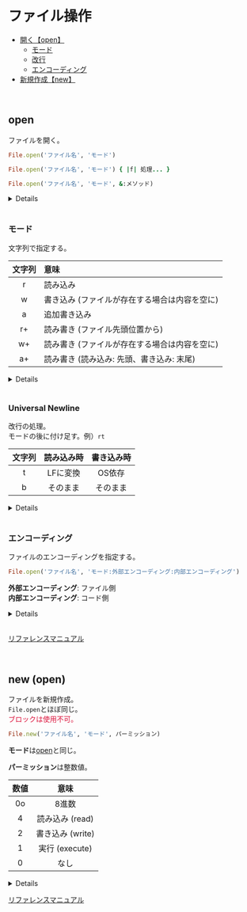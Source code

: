 # ファイル操作

- [開く【open】](#open)
    - [モード](#mode)
    - [改行](#newline)
    - [エンコーディング](#encoding)
- [新規作成【new】](#new)

<br>

<span id='open'></span>
## open

ファイルを開く。

```ruby
File.open('ファイル名', 'モード')

File.open('ファイル名', 'モード') { |f| 処理... }

File.open('ファイル名', 'モード', &:メソッド)
```

<details>

```ruby
# 代入
file = File.open('test.txt', 'r')

content = file.read

file.close

p content  # => "Hello\n"
```

```ruby
# ブロック
File.open('test.txt', 'r') { |r| p r.read }  # => "Hello\n"
```

```ruby
# ブロック省略
content = File.open('test.txt', 'r', &:read)

p content  # => "Hello\n"
```

<br>

ブロックがある場合、終了後自動で`close`される。

```ruby
# ブロックなし
file = File.open('test.txt', 'r')

p file  # => #<File:test.txt>

file.close

p file # => #<File:test.txt (closed)>
```

```ruby
# ブロックあり
file = File.open('test.txt', 'r') { |f| p f }  # => #<File:test.txt>

p file  # => #<File:test.txt (closed)>
```

</details>

<br>

<span id='mode'></span>
### モード

文字列で指定する。

| 文字列 | 意味 |
|:------:|:-----|
| r | 読み込み |
| w | 書き込み (ファイルが存在する場合は内容を空に) |
| a | 追加書き込み |
| r+ | 読み書き (ファイル先頭位置から) |
| w+ | 読み書き (ファイルが存在する場合は内容を空に) |
| a+ | 読み書き (読み込み: 先頭、書き込み: 末尾) |

<details>

**`r` (読み込み)**

```bash
$ cat test.txt
Hello
```

```ruby
file = File.open('test.txt', 'r')

content = file.read

file.close

puts content  # => Hello
```

<br>

```ruby
# 書き込みは不可
File.open('test.txt', 'r') do |f|
  f.write('World')  # => IOError (not opened for writing)
end
```

---

**`w` (書き込み)**

ファイル内は空になる。

```bash
$ cat test.txt
Hello
```

```ruby
File.open('test.txt', 'w') { |f| f.write('World') }
```

```bash
$ cat test.txt
World
```

<br>

```ruby
# 読み込みは不可
File.open('test.txt', 'w') do |f|
  f.read  # => IOError (not opened for reading)
end
```

---

**`a`  (追記)**

ファイル末尾に追記する。

```bash
$ cat test.txt
Hello
```

```ruby
File.open('test.txt', 'a') { |f| file.write('World') }
```

```bash
$ cat test.txt
Hello
World
```

<br>

```ruby
# 読み込みは不可
File.open('test.txt', 'w') do |f|
  file.read  # => IOError (not opened for reading)
end
```

---

**`r+` (先頭から読み書き)**

ファイルの先頭位置から読み書き(上書き)。

```bash
$ cat test.txt
Hello
World
```

```ruby
# 読み込み
file = File.open('test.txt', 'r+')

content = file.readline

file.close

puts content  # => Hello
```

<br>

```bash
$ cat test.txt
Hello
World
```

```ruby
# 書き込み
File.open('test.txt', 'r+') { |f| f.write('xxxxx') }
```

```bash
$ cat test.txt
xxxxx
World
```

---

**`w+` (空にして読み書き)**

```bash
$ cat test.txt
Hello
World
```

```ruby
# 読み込み
file = File.open('test.txt', 'w+', &:read)

p contnt  # => ""
```

```bash
$ cat test.txt

```

<br>

```bash
$ cat test.txt
Hello
```

```ruby
# 書き込み
File.open('test.txt', 'w+') { |f| f.write('World') }
```

```bash
$ cat test.txt
World
```

---

**`a+` (先頭読み込み + 追記)**

```bash
$ cat memo.txt
Hello
World
```

```ruby
file.open('memo.txt', 'a+')

content = file.readline

file.close

puts content  # => Hello
```

<br>

```bash
$ cat test.txt
Hello
World
```

```ruby
File.open('test.txt', 'w+') { |f| f.write('xxxxx') }
```

```bash
$ cat test.txt
xxxxx
World
```

</details>

<br>

<span id='newline'></span>
### Universal Newline

改行の処理。<br>
モードの後に付け足す。例）`rt`

| 文字列 | 読み込み時 | 書き込み時 |
|:------:|:----------:|:----------:|
| t | LFに変換 | OS依存 |
| b | そのまま | そのまま |

<details>

#### 改行コード

| 名称 | コード | 意味 | OS |
|:----:|:------:|:-----|:--:|
| CR<br>(Carrige Return) | \r | 復帰 (カーソルを左端に移動) | MacOS 9 以前 |
| LF<br>(Line Feed) | \n | 改行 (カーソルを次の行に移動) | MacOS・Linux (UNIX系) |
| CRLF<br>(CR + LF) | \r\n | 復帰 + 改行 (カーソルを左端に移動し、次に行に移動) | Windows |

#### r

**Unix系** => `rb`<br>
**mswin・mingw** => `rt`

<br>

#### rt

改行は全てLFとして読み込む。

```bash
$ cat -e test.txt
Hello^MWorld^M
```

```ruby
File.open('test.txt', 'rt') { |f| p f.read }  # => "Hello\nWorld\n"
```

<br>

#### rb

改行をそのまま読みこむ。

```bash
$ cat -e test.txt
Hello^MWorld^M
```

```ruby
File.open('test.txt', 'rt') { |f| p f.read }  # => "Hello\rWorld\r"
```

<br>

#### w / wt

`LF`書き込み時、<br>
**Unix系** => `LF`
**mswin・mingw** => `CRLF`

<br>

#### wb

改行はそのまま書き込まれる。

```ruby
File.open('test.txt', 'wb') { |f| f.write("Hello\rWorld\r") }
```

```bash
$ cat -e test.txt
Hello^MWorld^M
```

</details>

<br>

<span id='encoding'></span>
### エンコーディング

ファイルのエンコーディングを指定する。

```ruby
File.open('ファイル名', 'モード:外部エンコーディング:内部エンコーディング')
```

**外部エンコーディング**: ファイル側<br>
**内部エンコーディング**: コード側

<details>

**読み込み**

`test.txt` **→** `Shift_JIS` **→** `UTF-8` **→** `#read`

```bash
$ nkf -g test.txt
Shift_JIS
```

```ruby
require 'nkf'

file = File.open('test.txt', 'r:Shift_JIS:UTF-8')

p NKF.guess(file.read)  # => #<Encoding:UTF-8>

file.close
```

<br>

**書き込み**

`test.txt` **←** `Shift_JIS` **←** `UTF-8` **←** `#write`

```ruby
File.open('test.txt', 'w:Shift_JIS:UTF-8') { |f| f.write('こんにちは') }
```

```bash
$ nkf -g test.txt
Shift_JIS
```

</details>

<br>

[リファレンスマニュアル](https://docs.ruby-lang.org/ja/latest/method/Kernel/m/open.html)

<br>

<span id='new'></span>
## new (open)

ファイルを新規作成。<br>
`File.open`とほぼ同じ。<br>
<span style='color: crimson;'>ブロックは使用不可。</span>

```ruby
File.new('ファイル名', 'モード', パーミッション)
```


**モード**は[open](#open)と同じ。

**パーミッション**は整数値。

| 数値 | 意味 |
|:----:|:----:|
| 0o | 8進数 |
| 4 | 読み込み (read) |
| 2 | 書き込み (write) |
| 1 | 実行 (execute) |
| 0 | なし |

<details>

```ruby
file = File.new('test.txt', 'w', 0o644)

file.write('Hello')

file.close
```

```bash
$ ls -l test.txt
-rw-r--r-- user group xx xx xx xx:xx  test.txt

$ cat test.txt
Hello
```

</details>

[リファレンスマニュアル](https://docs.ruby-lang.org/ja/latest/method/File/s/new.html)

